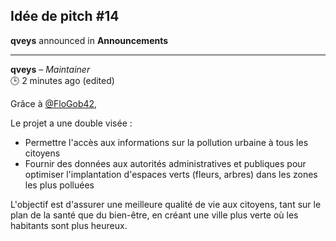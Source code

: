 ## Idée de pitch #14

**qveys** announced in **Announcements**

---

**qveys** – _Maintainer_  
🕒 2 minutes ago (edited)

Grâce à [@FloGob42](https://github.com/FloGob42),

Le projet a une double visée :

- Permettre l'accès aux informations sur la pollution urbaine à tous les citoyens
- Fournir des données aux autorités administratives et publiques pour optimiser l'implantation d'espaces verts (fleurs,
  arbres) dans les zones les plus polluées

L'objectif est d'assurer une meilleure qualité de vie aux citoyens, tant sur le plan de la santé que du bien-être, en
créant une ville plus verte où les habitants sont plus heureux.